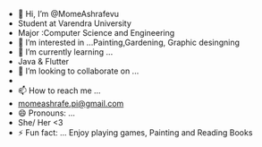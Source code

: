 - 👋 Hi, I’m @MomeAshrafevu
- Student at Varendra University
- Major :Computer Science and Engineering
- 👀 I’m interested in ...Painting,Gardening, Graphic desingning
- 🌱 I’m currently learning ...
- Java & Flutter
- 💞️ I’m looking to collaborate on ...
- 
- 📫 How to reach me ...
- momeashrafe.pi@gmail.com
- 😄 Pronouns: ...
- She/ Her <3
- ⚡ Fun fact: ...
Enjoy playing games, Painting and Reading Books
<!---
MomeAshrafevu/MomeAshrafevu is a ✨ special ✨ repository because its `README.md` (this file) appears on your GitHub profile.
You can click the Preview link to take a look at your changes.
--->
